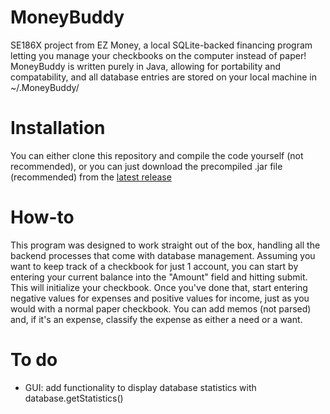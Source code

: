 # MoneyBuddy
SE186X project from EZ Money, a local SQLite-backed financing program letting you manage your checkbooks on the computer instead of paper! MoneyBuddy is written purely in Java, allowing for portability and compatability, and all database entries are stored on your local machine in ~/.MoneyBuddy/

# Installation
You can either clone this repository and compile the code yourself (not recommended), or you can just download the precompiled .jar file (recommended) from the [latest release](https://github.com/SELC-ISU/MoneyBuddy/releases)

# How-to
This program was designed to work straight out of the box, handling all the backend processes that come with database management. Assuming you want to keep track of a checkbook for just 1 account, you can start by entering your current balance into the "Amount" field and hitting submit. This will initialize your checkbook. Once you've done that, start entering negative values for expenses and positive values for income, just as you would with a normal paper checkbook. You can add memos (not parsed) and, if it's an expense, classify the expense as either a need or a want.

# To do
 - GUI: add functionality to display database statistics with database.getStatistics()
